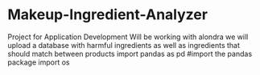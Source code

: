 # Makeup-Ingredient-Analyzer
Project for Application Development
Will be working with alondra 
we will upload a database with harmful ingredients as well as ingredients that should match between products 
import pandas as pd   #import the pandas package
import os  

